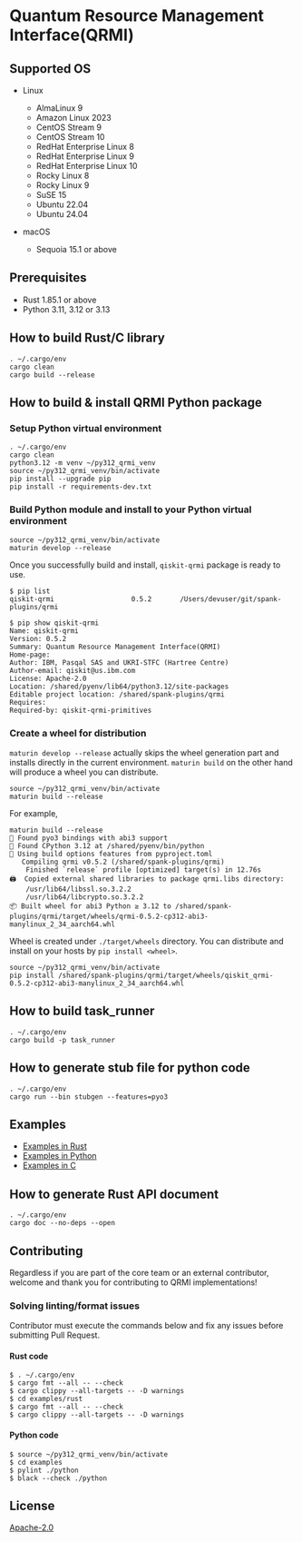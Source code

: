 # Quantum Resource Management Interface(QRMI)

## Supported OS

* Linux
  * AlmaLinux 9
  * Amazon Linux 2023
  * CentOS Stream 9
  * CentOS Stream 10
  * RedHat Enterprise Linux 8
  * RedHat Enterprise Linux 9
  * RedHat Enterprise Linux 10
  * Rocky Linux 8
  * Rocky Linux 9
  * SuSE 15
  * Ubuntu 22.04
  * Ubuntu 24.04

* macOS
  * Sequoia 15.1 or above

## Prerequisites

* Rust 1.85.1 or above
* Python 3.11, 3.12 or 3.13


## How to build Rust/C library
```shell-session
. ~/.cargo/env
cargo clean
cargo build --release
```

## How to build & install QRMI Python package

### Setup Python virtual environment
```shell-session
. ~/.cargo/env
cargo clean
python3.12 -m venv ~/py312_qrmi_venv
source ~/py312_qrmi_venv/bin/activate
pip install --upgrade pip
pip install -r requirements-dev.txt
```

### Build Python module and install to your Python virtual environment
```shell-session
source ~/py312_qrmi_venv/bin/activate
maturin develop --release
```

Once you successfully build and install, `qiskit-qrmi` package is ready to use.
```shell-session
$ pip list
qiskit-qrmi                   0.5.2       /Users/devuser/git/spank-plugins/qrmi

$ pip show qiskit-qrmi
Name: qiskit-qrmi
Version: 0.5.2
Summary: Quantum Resource Management Interface(QRMI)
Home-page: 
Author: IBM, Pasqal SAS and UKRI-STFC (Hartree Centre)
Author-email: qiskit@us.ibm.com
License: Apache-2.0
Location: /shared/pyenv/lib64/python3.12/site-packages
Editable project location: /shared/spank-plugins/qrmi
Requires: 
Required-by: qiskit-qrmi-primitives
```

### Create a wheel for distribution

`maturin develop --release` actually skips the wheel generation part and installs directly in the current environment. `maturin build` on the other hand will produce a wheel you can distribute.

```shell-session
source ~/py312_qrmi_venv/bin/activate
maturin build --release
```

For example,
```shell-session
maturin build --release
🔗 Found pyo3 bindings with abi3 support
🐍 Found CPython 3.12 at /shared/pyenv/bin/python
📡 Using build options features from pyproject.toml
   Compiling qrmi v0.5.2 (/shared/spank-plugins/qrmi)
    Finished `release` profile [optimized] target(s) in 12.76s
🖨  Copied external shared libraries to package qrmi.libs directory:
    /usr/lib64/libssl.so.3.2.2
    /usr/lib64/libcrypto.so.3.2.2
📦 Built wheel for abi3 Python ≥ 3.12 to /shared/spank-plugins/qrmi/target/wheels/qrmi-0.5.2-cp312-abi3-manylinux_2_34_aarch64.whl
```

Wheel is created under `./target/wheels` directory. You can distribute and install on your hosts by `pip install <wheel>`.

```shell-session
source ~/py312_qrmi_venv/bin/activate
pip install /shared/spank-plugins/qrmi/target/wheels/qiskit_qrmi-0.5.2-cp312-abi3-manylinux_2_34_aarch64.whl
```

## How to build task_runner
```shell-session
. ~/.cargo/env
cargo build -p task_runner 
```


## How to generate stub file for python code
```shell-session
. ~/.cargo/env
cargo run --bin stubgen --features=pyo3
```

## Examples

* [Examples in Rust](./examples/rust)
* [Examples in Python](./examples/python)
* [Examples in C](./examples/c)

## How to generate Rust API document

```shell-session
. ~/.cargo/env
cargo doc --no-deps --open
```

## Contributing

Regardless if you are part of the core team or an external contributor, welcome and thank you for contributing to QRMI implementations!

### Solving linting/format issues

Contributor must execute the commands below and fix any issues before submitting Pull Request.

#### Rust code
```shell-session
$ . ~/.cargo/env
$ cargo fmt --all -- --check
$ cargo clippy --all-targets -- -D warnings
$ cd examples/rust
$ cargo fmt --all -- --check
$ cargo clippy --all-targets -- -D warnings
```

#### Python code
```shell-session
$ source ~/py312_qrmi_venv/bin/activate
$ cd examples
$ pylint ./python
$ black --check ./python
```

## License

[Apache-2.0](https://github.com/qiskit-community/spank-plugins/blob/main/qrmi/LICENSE.txt)
